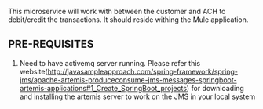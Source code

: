 This microservice will work with between the customer and ACH to debit/credit the transactions. It should reside withing the Mule application.

PRE-REQUISITES
--------------------------------------------
1. Need to have activemq server running. Please refer this website(http://javasampleapproach.com/spring-framework/spring-jms/apache-artemis-produceconsume-jms-messages-springboot-artemis-applications#1_Create_SpringBoot_projects) for downloading and installing the artemis server to work on the JMS in your local system
